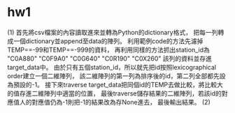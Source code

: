 # hw1
(1)
首先將csv檔案的內容讀取進來並轉為Python的dictionary格式，
把每一列轉成一個dictionary並append至data的陣列。
利用範例code的方法先濾掉TEMP==-99和TEMP==-999的資料，
再利用同樣的方法抓出station_id為 "C0A880" "C0F9A0" "C0G640" "C0R190" "C0X260" 該列的資料並存進target_data中。
由於只有五個station_id，所以就先把id按照lexicographical order建立一個二維陣列，
該二維陣列的第一列為排序後的id，第二列全部都先設為預設的-1。
接下來traverse target_data把同個id的TEMP去做比較，將比較大的值存進二維陣列中適當的位置，
最後traverse儲存結果的二維陣列，若該id的對應值人的對應值仍為-1則把-1的結果改為存None進去，
最後輸出結果。
(2)

